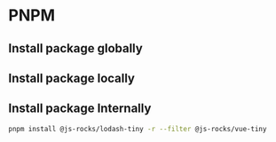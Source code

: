# PNPM

## Install package globally

## Install package locally

## Install package Internally

```sh
pnpm install @js-rocks/lodash-tiny -r --filter @js-rocks/vue-tiny
```
